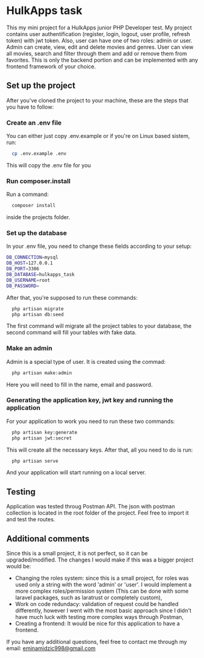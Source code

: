 
# HulkApps task

This my mini project for a HulkApps junior PHP Developer test. My project contains user authentification (register, login, logout, user profile, refresh token) with jwt token. Also, user can have one of two roles: admin or user. Admin can create, view, edit and delete movies and genres. User can view all movies, search and filter through them and add or remove them from favorites. This is only the backend portion and can be implemented with any frontend framework of your choice.





## Set up the project


After you've cloned the project to your machine, these are the steps that you have to follow:

### Create an .env file
You can either just copy .env.example or if you're on Linux based sistem, run:
```bash
  cp .env.example .env
```

This will copy the .env file for you

### Run composer.install

Run a command:

```bash
  composer install
```
inside the projects folder.
### Set up the database

In your .env file, you need to change these fields according to your setup:

```bash
DB_CONNECTION=mysql
DB_HOST=127.0.0.1
DB_PORT=3306
DB_DATABASE=hulkapps_task
DB_USERNAME=root
DB_PASSWORD=
```
After that, you're supposed to run these commands:
```bash
  php artisan migrate
  php artisan db:seed
```
The first command will migrate all the project tables to your database, the second command will fill your tables with fake data.

### Make an admin
Admin is a special type of user. It is created using the commad:
```bash
  php artisan make:admin
```

Here you will need to fill in the name, email and password.

### Generating the application key, jwt key and running the application

For your application to work you need to run these two commands:
```bash
  php artisan key:generate
  php artisan jwt:secret
```

This will create all the necessary keys. After that, all you need to do is run:
```bash
  php artisan serve
```

And your application will start running on a local server.


## Testing

Application was tested throug Postman API. The json with postman collection is located in the root folder of the project. Feel free to import it and test the routes.
## Additional comments

Since this is a small project, it is not perfect, so it can be upgraded/modified. The changes I would make if this was a bigger project would be:


- Changing the roles system: since this is a small project, for roles was used only a string with the word 'admin' or 'user'. I would implement a more complex roles/permission system (This can be done with some laravel packages, such as laratrust or completely custom),
- Work on code redundacy: validation of request could be handled differently, however I went with the most basic approach since I didn't have much luck with testing more complex ways through Postman,
- Creating a frontend: It would be nice for this application to have a frontend.


If you have any additional questions, feel free to contact me through my email: eminamidzic998@gmail.com
